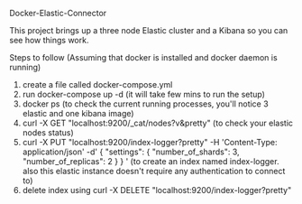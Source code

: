Docker-Elastic-Connector

This project brings up a three node Elastic cluster and a Kibana so you can see how things work.

Steps to follow (Assuming that docker is installed and docker daemon is running)


1. create a file called docker-compose.yml  
2. run docker-compose up -d (it will take few mins to run the setup)
3. docker ps (to check the current running processes, you'll notice 3 elastic and one kibana image)
4. curl -X GET "localhost:9200/_cat/nodes?v&pretty" (to check your elastic nodes status)
5. curl -X PUT "localhost:9200/index-logger?pretty" -H 'Content-Type: application/json' -d'
   {
     "settings": {
       "number_of_shards": 3,
       "number_of_replicas": 2
     }
   }
   '
   (to create an index named index-logger. also this elastic instance doesn't require any authentication to connect to)
 6. delete index using curl -X DELETE "localhost:9200/index-logger?pretty"


